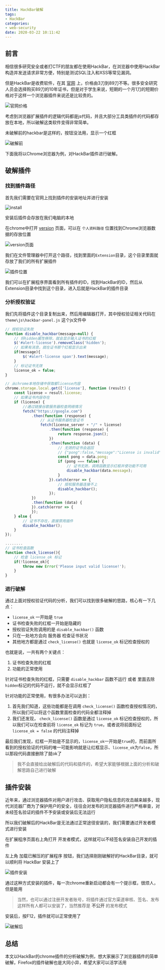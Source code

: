 ```yaml
---
title: HackBar破解
tags:
- HackBar
categories:
- web-security
date: 2020-03-22 10:11:42
---
```


## 前言

相信很多研究安全或者打CTF的朋友都在使用HackBar，在浏览器中使用HackBar构造并发送请求非常方便，特别是测试SQL注入和XSS等常见漏洞。

但是HackBar是收费软件，在其 [官网](https://hackbar.site/) 上，价格由3刀到89刀不等。很多安全研究人员会选择购买89刀的10年证书，但是对于学生来说，短期的一个月1刀的短期价格对于这样一个浏览器插件来说还是比较贵的。

![官网价格](price.jpg)

考虑到浏览器扩展插件的逻辑代码都是js代码，并且大部分工具类插件的代码都存放在本地，所以破解这类软件变得非常简单。

未破解前的hackbar是这样的，按钮没法用，显示一个红框

![破解前](not-hack.jpg)

下面我将以Chrome浏览器为例，对HackBar插件进行破解。

## 破解插件

### 找到插件路径

首先我们需要在官网上找到插件的安装地址并进行安装

![install](install.jpg)

安装后插件会存放在我们电脑的本地

在chrome中打开 [version](chrome://version/) 页面，可以在 `个人资料路径` 位置找到Chrome浏览器数据的存放位置

![version页面](chrome-version.jpg)

我们在文件管理器中打开这个路径，找到里面的`Extension`目录，这个目录里面就存放了我们的所有扩展插件

![插件位置](dirpath.jpg)

我们可以在扩展程序界面看到所有插件的ID，找到HackBar的ID，然后从Extension目录中找到这个目录，进入后就是HackBar的插件目录

### 分析授权验证

我们先将插件这个目录复制出来，然后用编辑器打开，其中授权验证相关代码在 `theme\js\hackbar-panel.js` 这个js文件中

```javascript
// 授权验证失败
function disable_hackbar(message=null) {
    // 将hidden属性移除，就会显示输入证书的红框
    $('#alert-license').removeClass('hidden');
    // 如果有消息，就在证书那个红框显示出来
    if(message){
        $('#alert-license span').text(message);
    }
    // 标记证书无效
    license_ok = false;
}

// 从chrome本地存储中获取都license内容
chrome.storage.local.get(['license'], function (result) {
    const license = result.license;
    // 如果证书内容存在
    if (license) {
        //通过链接谷歌服务器检查网络情况
        fetch("https://google.com")
            .then(function (response) {
                // 从证书服务器检查证书
                fetch(license_server + "/" + license)
                    .then(function (response) {
                        return response.json();
                    })
                    .then(function (data) {
                        // 无效的证书会返回
                        // {"pong":false,"message":"License is invalid"}
                        const pong = data.pong;
                        if (pong === false) {
                            // 证书无效，调用函数显示红框并使功能不可用
                            disable_hackbar(data.message);
                        }
                    }).catch(error => {
                        // 授权服务器连接不上
                        disable_hackbar();
                    });
            })
            .then(function (data) {
            }).catch(error => {
            });
    } else {
        // 证书不存在，直接禁用插件
        disable_hackbar();
    }
});

........
// 证书检查函数
function check_license(){
    // 检查 license_ok 标记
    if(!license_ok){
        throw new Error('Please input valid license!');
    }
}
```

### 进行破解

通过上面对授权验证代码的分析，我们可以找到很多破解的思路，核心有一下几点：

- `license_ok` 一开始是 `true`
- 证书检查失败的红框一开始是隐藏的
- 授权验证失败调用的是 `disable_hackbar()` 函数
- 只在一处地方会向 服务器 检查证书状况
- 其他地方都是通过 `check_license()` 也就是 `license_ok` 标记检查授权的

也就是说，一共有两个关键点：

1. 证书检查失败的红框
2. 功能的正常使用

针对证书检查失败的红框，只需要 `disable_hackbar` 函数不运行 或者 里面去除`hidden`标记的代码不运行，就不会显示红框了

针对功能的正常使用，有很多办法可以达到：

1. 首先我们知道，这些功能都是在调用 `check_license()` 函数检查授权情况的，所以我们可以将这个函数里面检查的代码全都注释掉
2. 我们还发现， `check_license()` 函数是通过 `license_ok` 标记检查授权的，所以我们可以在检查前将 `license_ok` 标记为 `true`，或者说将前面标记 `license_ok = false` 的代码注释掉

最后我们发现，红框一开始是不显示的，`license_ok`一开始是`true`的，而前面所看到的授权验证的代码的唯一可能影响就是让红框显示、`license_ok`为`false`，所以那段代码直接删除了就ok了

> 我不会直接给出破解后的代码和插件的，希望大家能够根据上面的分析和破解思路自己进行破解

## 插件安装

近年来，通过浏览器插件对用户进行攻击、获取用户隐私信息的攻击越来越多，现代浏览器厂商为了保护用户的安全，往往会对发布的浏览器插件进行严格审查，对未经签名验证的插件不予安装或安装后无法运行

所以我们破解后的HackBar是无法通过正常途径安装的，我们需要通过开发者模式进行安装

在扩展程序页面右上角打开 开发者模式，这样就可以不经签名安装自己开发的插件

左上角 加载已解压的扩展程序 按钮，我们选择刚刚破解好的HackBar目录，就可以顺利将 HackBar 安装上了

![插件安装](chrome-import.jpg)

通过这种方式安装的插件，每一次chrome重新启动都会有一个提示框，很烦人，但是能用

> 当然，也可以通过注册开发者账号，将插件通过官方渠道审核、签名、发布
> 这样所有人都可以安装了，当然推荐是 **不公开** 的发布模式

安装后，按F12，插件就可以正常使用了

![破解后](hack-hackbar-done.jpg)

## 总结

本文以HackBar的chrome插件的分析破解为例，想大家展示了浏览器插件的简单破解，Firefox的插件破解也是大同小异，希望大家可以活学活用
